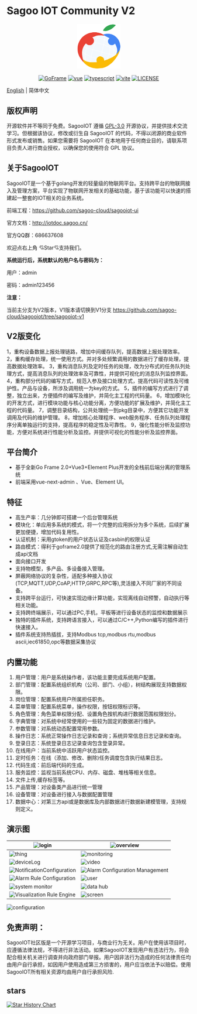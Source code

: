 Sagoo IOT Community V2
========

<div align="center">
<img width="120px" src="https://raw.githubusercontent.com/sagoo-cloud/.github/main/profile/logo.svg">

[![GoFrame](https://img.shields.io/badge/goframe-2.2-green)](https://goframe.org/pages/viewpage.action?pageId=1114119)
[![vue](https://img.shields.io/badge/vue.js-vue3.x-green)](https://v3.vuejs.org/)
[![typescript](https://img.shields.io/badge/typescript-%3E4.0.0-blue)](https://www.tslang.cn/)
[![vite](https://img.shields.io/badge/vite-%3E2.0.0-yellow)](https://vitejs.dev/)
[![LICENSE](https://img.shields.io/badge/license-GPL3.0-success)](https://github.com/sagoo-cloud/sagooiot/blob/main/LICENSE)

</div>

[English](./README.md) | 简体中文

## 版权声明

开源软件并不等同于免费。SagooIOT 遵循 [GPL-3.0](LICENSE) 开源协议，并提供技术交流学习。但根据该协议，修改或衍生自 SagooIOT 的代码，不得以闭源的商业软件形式发布或销售。如果您需要将 SagooIOT 在本地用于任何商业目的，请联系项目负责人进行商业授权，以确保您的使用符合 GPL 协议。

## 关于SagooIOT

SagooIOT是一个基于golang开发的轻量级的物联网平台。支持跨平台的物联网接入及管理方案，平台实现了物联网开发相关的基础功能，基于该功能可以快速的搭建起一整套的IOT相关的业务系统。

前端工程：https://github.com/sagoo-cloud/sagooiot-ui

官方文档：http://iotdoc.sagoo.cn/

官方QQ群：686637608

欢迎点右上角 💘Star💘支持我们。



**系统运行后，系统默认的用户名与密码为：**

用户：admin

密码：admin123456


**注意：**

当前主分支为V2版本，V1版本请切换到V1分支 https://github.com/sagoo-cloud/sagooiot/tree/sagooiot-v1


## V2版变化

1，重构设备数据上报处理链路，增加中间缓存队列，提高数据上报处理效率。
2，重构缓存处理，统一使用方式。并对多处频繁调用的数据进行了缓存处理，提高数据处理效率。
3，重构消息队列及定时任务的处理，改为分布式的任务队列处理方式，提高消息队列的处理效率及可靠性，并提供可视化的消息队列监控界面。
4，重构部分代码的编写方式，规范入参及接口处理方式，提高代码可读性及可维护性。产品与设备，所涉及调用统一为key的方式。
5，插件的编写方式进行了调整，独立出来，方便插件的编写及维护，并简化主工程的代码量。
6，增加模块化的开发方式，进行模块功能与核心功能分离，方便功能的扩展及维护，并简化主工程的代码量。
7，调整目录结构，公共处理统一到pkg目录中，方便其它功能开发调用及代码的维护管理。
8，增加核心处理程序、web服务程序、任务队列处理程序分离单独运行的支持，提高程序的稳定性及可靠性。
9，强化性能分析及监控功能，方便对系统进行性能分析及监控。并提供可视化的性能分析及监控界面。



## 平台简介
* 基于全新Go Frame 2.0+Vue3+Element Plus开发的全栈前后端分离的管理系统
* 前端采用vue-next-admin 、Vue、Element UI。

## 特征
* 高生产率：几分钟即可搭建一个后台管理系统
* 模块化：单应用多系统的模式，将一个完整的应用拆分为多个系统，后续扩展更加便捷，增加代码复用性。
* 认证机制：采用gtoken的用户状态认证及casbin的权限认证
* 路由模式：得利于goframe2.0提供了规范化的路由注册方式,无需注解自动生成api文档
* 面向接口开发
* 支持物模型，多产品、多设备接入管理。
* 屏蔽网络协议的复杂性，适配多种接入协议(TCP,MQTT,UDP,CoAP,HTTP,GRPC,RPC等),灵活接入不同厂家的不同设备。
* 支持跨平台运行，可快速实现边缘计算功能，实现离线自动预警，自动执行等相关功能。
* 支持跨终端展示，可以通过PC,手机，平板等进行设备状态的监控和数据展示
* 独特的插件系统，支持跨语言接入，可以通过C/C++,Python编写的插件进行快速接入。
* 插件系统支持热插拔，支持Modbus tcp,modbus rtu,modbus ascii,iec61850,opc等数据采集协议


## 内置功能

1.  用户管理：用户是系统操作者，该功能主要完成系统用户配置。
2.  部门管理：配置系统组织机构（公司、部门、小组），树结构展现支持数据权限。
3.  岗位管理：配置系统用户所属担任职务。
4.  菜单管理：配置系统菜单，操作权限，按钮权限标识等。
5.  角色管理：角色菜单权限分配、设置角色按机构进行数据范围权限划分。
6.  字典管理：对系统中经常使用的一些较为固定的数据进行维护。
7.  参数管理：对系统动态配置常用参数。
8.  操作日志：系统正常操作日志记录和查询；系统异常信息日志记录和查询。
9. 登录日志：系统登录日志记录查询包含登录异常。
10. 在线用户：当前系统中活跃用户状态监控。
11. 定时任务：在线（添加、修改、删除)任务调度包含执行结果日志。
12. 代码生成：前后端代码的生成。
13. 服务监控：监视当前系统CPU、内存、磁盘、堆栈等相关信息。
14. 文件上传,缓存标签等。
15. 产品管理：对设备类产品进行统一管理
16. 设备管理：对设备进行接入与数据配置管理
17. 数据中心：对第三方api或是数据库及内部数据进行数据新建模管理，支持规则定义。

## 演示图

| ![login](https://iotdoc.sagoo.cn/imgs/demo/01.png)                     | ![overview](https://iotdoc.sagoo.cn/imgs/demo/02.png)                       |
|------------------------------------------------------------------------|-----------------------------------------------------------------------------|
| ![thing](https://iotdoc.sagoo.cn/imgs/demo/03.png)                     | ![monitoring](https://iotdoc.sagoo.cn/imgs/demo/04.png)                     |
| ![deviceLog](https://iotdoc.sagoo.cn/imgs/demo/05.png)                 | ![video](https://iotdoc.sagoo.cn/imgs/demo/08.png)                          |
| ![NotificationConfiguration](https://iotdoc.sagoo.cn/imgs/demo/09.png) | ![Alarm Configuration Management](https://iotdoc.sagoo.cn/imgs/demo/10.png) |
| ![Alarm Rule Configuration](https://iotdoc.sagoo.cn/imgs/demo/11.png)  | ![user](https://iotdoc.sagoo.cn/imgs/demo/12.png)                           |
| ![system monitor](https://iotdoc.sagoo.cn/imgs/demo/13.png)            | ![data hub](https://iotdoc.sagoo.cn/imgs/demo/14.png)                       |
| ![Visualization Rule Engine](https://iotdoc.sagoo.cn/imgs/demo/07.png) | ![screen](https://iotdoc.sagoo.cn/imgs/demo/06.png)                         |

![configuration](https://iotdoc.sagoo.cn/imgs/configure.jpg)

## 免责声明：

SagooIOT社区版是一个开源学习项目，与商业行为无关。用户在使用该项目时，应遵循法律法规，不得进行非法活动。如果SagooIOT发现用户有违法行为，将会配合相关机关进行调查并向政府部门举报。用户因非法行为造成的任何法律责任均由用户自行承担，如因用户使用造成第三方损害的，用户应当依法予以赔偿。使用SagooIOT所有相关资源均由用户自行承担风险.

## stars

[![Star History Chart](https://api.star-history.com/svg?repos=sagoo-cloud/sagooiot&type=Date)](https://star-history.com/#sagoo-cloud/sagooiot&Date)
